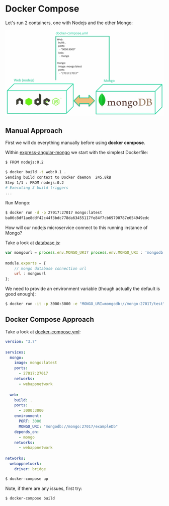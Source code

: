 # Docker Compose

Let's run 2 containers, one with Nodejs and the other Mongo:

![Docker compose](images/docker-compose.png)

## Manual Approach

First we will do everything manually before using **docker compose**.

Within [express-angular-mongo](../express-angular-mongo) we start with the simplest Dockerfile:

```bash
$ FROM nodejs:0.2
```

```bash
$ docker build -t web:0.1 .
Sending build context to Docker daemon  245.8kB
Step 1/1 : FROM nodejs:0.2
# Executing 3 build triggers
...
```

Run Mongo:

```bash
$ docker run -d -p 27017:27017 mongo:latest
ba06c8df1ae8ddf42c44f3bdc778da63455117fe84f7cb69790787e654949edc
```

How will our nodejs microservice connect to this running instance of Mongo?

Take a look at [database.js](../express-angular-mongo/config/database.js):

```javascript
var mongourl = process.env.MONGO_URI? process.env.MONGO_URI : 'mongodb://mongo:27017/exampleDb';

module.exports = {
	// mongo database connection url
	url : mongourl
};
```

We need to provide an environment variable (though actually the default is good enough):

```bash
$ docker run -it -p 3000:3000 -e "MONGO_URI=mongodb://mongo:27017/test" web:0.1
```

## Docker Compose Approach

Take a look at [docker-compose.yml](../express-angular-mongo/docker-compose.yml):

```yaml
version: "3.7"

services:
  mongo:
    image: mongo:latest
    ports:
      - 27017:27017
    networks:
      - webappnetwork

  web:
    build: .
    ports:
      - 3000:3000
    environment:
      PORT: 3000
      MONGO_URI: "mongodb://mongo:27017/exampleDb"
    depends_on:
      - mongo
    networks:
      - webappnetwork

networks:
  webappnetwork:
    driver: bridge
```

```bash
$ docker-compose up
```

Note, if there are any issues, first try:

```bash
$ docker-compose build
```

